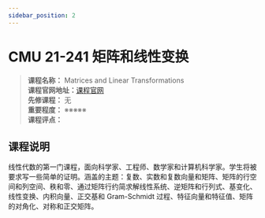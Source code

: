 ```yaml
---
sidebar_position: 2
---
```


# CMU 21-241 矩阵和线性变换

>**课程名称：** Matrices and Linear Transformations       
**课程官网地址：**[课程官网](https://www.math.cmu.edu/~handron/21_241/index.html)      
**先修课程：** 无  
**重要程度：** ※※※※※  
**课程评点：** 

## 课程说明
线性代数的第一门课程，面向科学家、工程师、数学家和计算机科学家。学生将被要求写一些简单的证明。涵盖的主题：复数、实数和复数向量和矩阵、矩阵的行空间和列空间、秩和零、通过矩阵行约简求解线性系统、逆矩阵和行列式、基变化、线性变换、内积向量、正交基和 Gram-Schmidt 过程、特征向量和特征值、矩阵的对角化、对称和正交矩阵。 





